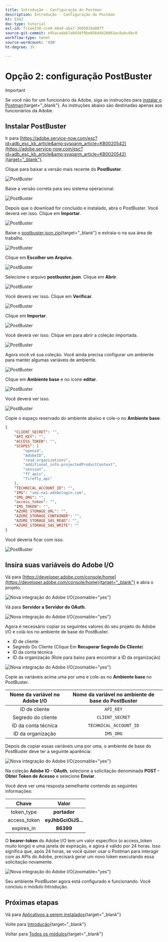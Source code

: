 ```yaml
---
title: Introdução - Configuração do Postman
description: Introdução - Configuração do Postman
kt: 5342
doc-type: tutorial
exl-id: fc1ee238-cce8-40a9-aba7-3605019a0077
source-git-commit: e95acadeb7a0438f9be056dd426063ac8abc6bc0
workflow-type: tm+mt
source-wordcount: '430'
ht-degree: 3%

---
```


# Opção 2: configuração PostBuster

>[!IMPORTANT]
>
>Se você não for um funcionário da Adobe, siga as instruções para [instalar o Postman](./ex7.md){target="_blank"}. As instruções abaixo são destinadas apenas aos funcionários da Adobe.

## Instalar PostBuster

Ir para [https://adobe.service-now.com/esc?id=adb_esc_kb_article&amp;sysparm_article=KB0020542](https://adobe.service-now.com/esc?id=adb_esc_kb_article&amp;sysparm_article=KB0020542){target="_blank"}.

Clique para baixar a versão mais recente do **PostBuster**.

![PostBuster](./images/pb1.png)

Baixe a versão correta para seu sistema operacional.

![PostBuster](./images/pb2.png)

Depois que o download for concluído e instalado, abra o PostBuster. Você deverá ver isso. Clique em **Importar**.

![PostBuster](./images/pb3.png)

Baixe o [postbuster.json.zip](./../../../assets/postman/postbuster.json.zip){target="_blank"} e extraia-o na sua área de trabalho.

![PostBuster](./images/pbpb.png)

Clique em **Escolher um Arquivo**.

![PostBuster](./images/pb4.png)

Selecione o arquivo **postbuster.json**. Clique em **Abrir**.

![PostBuster](./images/pb5.png)

Você deverá ver isso. Clique em **Verificar**.

![PostBuster](./images/pb6.png)

Clique em **Importar**.

![PostBuster](./images/pb7.png)

Você deverá ver isso. Clique em para abrir a coleção importada.

![PostBuster](./images/pb8.png)

Agora você vê sua coleção. Você ainda precisa configurar um ambiente para manter algumas variáveis de ambiente.

![PostBuster](./images/pb9.png)

Clique em **Ambiente base** e no ícone **editar**.

![PostBuster](./images/pb10.png)

Você deverá ver isso.

![PostBuster](./images/pb11.png)

Copie o espaço reservado do ambiente abaixo e cole-o no **Ambiente base**.

```json
{
	"CLIENT_SECRET": "",
	"API_KEY": "",
	"ACCESS_TOKEN": "",
	"SCOPES": [
		"openid",
		"AdobeID",
		"read_organizations", 
		"additional_info.projectedProductContext", 
		"session",
		"ff_apis",
		"firefly_api"
	],
	"TECHNICAL_ACCOUNT_ID": "",
	"IMS": "ims-na1.adobelogin.com",
	"IMS_ORG": "",
	"access_token": "",
	"IMS_TOKEN": "",
	"AZURE_STORAGE_URL": "",
	"AZURE_STORAGE_CONTAINER": "",
	"AZURE_STORAGE_SAS_READ": "",
	"AZURE_STORAGE_SAS_WRITE": ""
}
```

Você deveria ficar com isso.

![PostBuster](./images/pb12.png)

## Insira suas variáveis do Adobe I/O

Vá para [https://developer.adobe.com/console/home](https://developer.adobe.com/console/home){target="_blank"} e abra o projeto.

![Nova integração do Adobe I/O](./images/iopr.png){zoomable="yes"}

Vá para **Servidor a Servidor do OAuth**.

![Nova integração do Adobe I/O](./images/iopbvar1.png){zoomable="yes"}

Agora é necessário copiar os seguintes valores do seu projeto do Adobe I/O e colá-los no ambiente de base do PostBuster.

- ID de cliente
- Segredo Do Cliente (Clique Em **Recuperar Segredo Do Cliente**)
- ID da conta técnica
- ID da organização (Role para baixo para encontrar a ID da organização)

![Nova integração do Adobe I/O](./images/iopbvar2.png){zoomable="yes"}

Copie as variáveis acima uma por uma e cole-as no **Ambiente base** no PostBuster.

| Nome da variável no Adobe I/O | Nome da variável no ambiente de base do PostBuster |
|:-------------:| :---------------:| 
| ID de cliente | `API_KEY` |
| Segredo do cliente | `CLIENT_SECRET` |
| ID da conta técnica | `TECHNICAL_ACCOUNT_ID` |
| ID da organização | `IMS_ORG` |

Depois de copiar essas variáveis uma por uma, o ambiente de base do PostBuster deve ter a seguinte aparência:

![Nova integração do Adobe I/O](./images/iopbvar3.png){zoomable="yes"}

Na coleção **Adobe IO - OAuth**, selecione a solicitação denominada **POST - Obter Token de Acesso** e selecione **Enviar**.

Você deve ver uma resposta semelhante contendo as seguintes informações:

| Chave | Valor |
|:-------------:| :---------------:| 
| token_type | **portador** |
| access_token | **eyJhbGciOiJS...** |
| expires_in | **86399** |

O **bearer-token** do Adobe I/O tem um valor específico (o access_token muito longo) e uma janela de expiração, e agora é válido por 24 horas. Isso significa que, após 24 horas, se você quiser usar o Postman para interagir com as APIs do Adobe, precisará gerar um novo token executando essa solicitação novamente.

![Nova integração do Adobe I/O](./images/iopbvar4.png){zoomable="yes"}

Seu ambiente PostBuster agora está configurado e funcionando. Você concluiu o módulo Introdução.

## Próximas etapas

Vá para [Aplicativos a serem instalados](./ex9.md){target="_blank"}

Volte para [Introdução](./getting-started.md){target="_blank"}

Voltar para [Todos os módulos](./../../../overview.md){target="_blank"}
